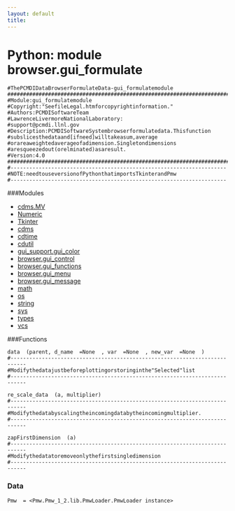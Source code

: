 ```yaml
---
layout: default
title:
---
```


#  Python: module browser.gui_formulate

    #ThePCMDIDataBrowserFormulateData-gui_formulatemodule  
    ##############################################################################
    #Module:gui_formulatemodule
    #Copyright:"SeefileLegal.htmforcopyrightinformation."
    #Authors:PCMDISoftwareTeam
    #LawrenceLivermoreNationalLaboratory:
    #support@pcmdi.llnl.gov
    #Description:PCMDISoftwareSystembrowserformulatedata.Thisfunction
    #subslicesthedataand[ifneed]willtakeasum,average
    #orareaweightedaverageofadimension.Singletondimensions
    #aresqueezedout(orelminated)asaresult.
    #Version:4.0
    ##############################################################################
    #---------------------------------------------------------------------  
    #NOTE:needtouseversionofPythonthatimportsTkinterandPmw  
    #--------------------------------------------------------------------- 

###Modules 
* [cdms.MV](cdms.MV.html)  
* [Numeric](Numeric.html)  
* [Tkinter](Tkinter.html)  
* [cdms](cdms.html)  
* [cdtime](cdtime.html)  
* [cdutil](cdutil.html)  
* [gui_support.gui_color](gui_support.gui_color.html)  
* [browser.gui_control](browser.gui_control.html)  
* [browser.gui_functions](browser.gui_functions.html)  
* [browser.gui_menu](browser.gui_menu.html)  
* [browser.gui_message](browser.gui_message.html)  
* [math](math.html)  
* [os](os.html)  
* [string](string.html)  
* [sys](sys.html)  
* [types](types.html)  
* [vcs](vcs.html)  
  
###Functions 

    data  (parent, d_name  =None  , var  =None  , new_var  =None  ) 
    #---------------------------------------------------------------------------   
    #Modifythedatajustbeforeplottingorstoringinthe"Selected"list  
    #--------------------------------------------------------------------------- 
  
    re_scale_data  (a, multiplier) 
    #---------------------------------------------------------------------------   
    #Modifythedatabyscalingtheincomingdatabytheincomingmultiplier.  
    #--------------------------------------------------------------------------- 

    zapFirstDimension  (a) 
    #---------------------------------------------------------------------------   
    #Modifythedatatoremoveonlythefirstsingledimension  
    #--------------------------------------------------------------------------- 

### Data 

    Pmw  = <Pmw.Pmw_1_2.lib.PmwLoader.PmwLoader instance>
